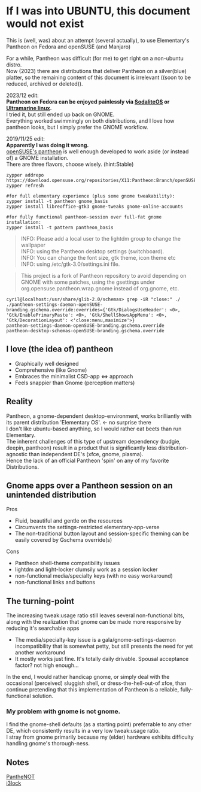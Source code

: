 # If I was into UBUNTU, this document would not exist
This is (well, was) about an attempt (several actually), to use Elementary's Pantheon on Fedora and openSUSE (and Manjaro)

For a while, Pantheon was difficult (for me) to get right on a non-ubuntu distro.    
Now (2023) there are distributions that deliver Pantheon on a silver(blue) platter, so the remaining content of this document is irrelevant ((soon to be reduced, archived or deleted)).  

2023/12 edit:  
**Pantheon on Fedora can be enjoyed painlessly via [SodaliteOS](https://github.com/sodaliterocks/sodalite) or [Ultramarine linux](https://ultramarine-linux.org/).**  
I tried it, but still ended up back on GNOME.  
Everything worked swimmingly on both distributions, and I love how pantheon looks, but I simply prefer the GNOME workflow.  

2019/11/25 edit:  
**Apparently I was doing it wrong.**  
[openSUSE's pantheon](200~https://en.opensuse.org/Portal:Pantheon) is well enough developed to work aside (or instead of) a GNOME installation.  
There are three flavors, choose wisely. (hint:Stable)  
```
zypper addrepo https://download.opensuse.org/repositories/X11:Pantheon:Branch/openSUSE_Tumbleweed/X11:Pantheon:Branch.repo
zypper refresh

#for full elementary experience (plus some gnome tweakability):
zypper install -t pantheon gnome_basis
zypper install libreoffice-gtk3 gnome-tweaks gnome-online-accounts

#for fully functional pantheon-session over full-fat gnome installation: 
zypper install -t pattern pantheon_basis
```

>INFO: Please add a local user to the lightdm group to change the wallpaper  
INFO: using the Pantheon desktop settings (switchboard).  
INFO: You can change the font size, gtk theme, icon theme etc  
INFO: using /etc/gtk-3.0/settings.ini file.  

>This project is a fork of Pantheon repository to avoid depending on GNOME with some patches, using the gsettings under org.opensuse.pantheon.wrap.gnome instead of org.gnome, etc.  

```
cyril@localhost:/usr/share/glib-2.0/schemas> grep -iR "close:" ./
./pantheon-settings-daemon-openSUSE-branding.gschema.override:overrides={'Gtk/DialogsUseHeader': <0>, 'Gtk/EnablePrimaryPaste': <0>, 'Gtk/ShellShowsAppMenu': <0>, 'Gtk/DecorationLayout': <'close:menu,maximize'>}
pantheon-settings-daemon-openSUSE-branding.gschema.override
pantheon-desktop-schemas-openSUSE-branding.gschema.override
```

## I love (the idea of) pantheon

- Graphically well designed
- Comprehensive (like Gnome)
- Embraces the minimalist CSD-app <=> approach
- Feels snappier than Gnome (perception matters)

## Reality

Pantheon, a gnome-dependent desktop-environment, works brilliantly with its parent distribution 'Elementary OS'. <- no surprise there  
I don't like ubuntu-based anything, so I would rather eat beets than run Elementary.  
The inherent challenges of this type of upstream dependency (budgie, deepin, pantheon) result in a product that is significantly less distribution-agnostic than independent DE's (xfce, gnome, plasma).  
Hence the lack of an official Pantheon 'spin' on any of my favorite Distributions.

## Gnome apps over a Pantheon session on an unintended distribution

Pros
- Fluid, beautiful and gentle on the resources
- Circumvents the settings-restricted elementary-app-verse
- The non-traditional button layout and session-specific theming can be easily covered by Gschema override(s)

Cons
- Pantheon shell-theme compatibility issues
- lightdm and light-locker clumsily work as a session locker
- non-functional media/specialty keys (with no easy workaround)
- non-functional links and buttons

## The turning-point
The increasing tweak:usage ratio still leaves several non-functional bits, along with the realization that gnome can be made more responsive by reducing it's searchable apps

- The media/specialty-key issue is a gala/gnome-settings-daemon incompatibility that is somewhat petty, but still presents the need for yet another workaround
- It mostly works just fine. It's totally daily drivable. Spousal acceptance factor? not high enough...  

In the end, I would rather handicap gnome, or simply deal with the occasional (perceived) sluggish shell, or dress-the-hell-out-of xfce, than continue pretending that this implementation of Pantheon is a reliable, fully-functional solution.

### My problem with gnome is not gnome.
I find the gnome-shell defaults (as a starting point) preferrable to any other DE, which consistently results in a very low tweak:usage ratio.  
I stray from gnome primarily because my (elder) hardware exhibits difficulty handling gnome's thorough-ness.  

## Notes
[PantheNOT](panthenot.md)  
[i3lock](i3lock.md)  
